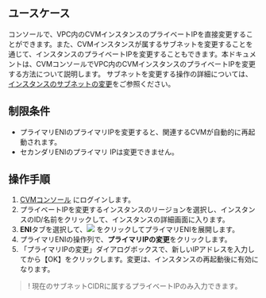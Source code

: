 ## ユースケース

コンソールで、VPC内のCVMインスタンスのプライベートIPを直接変更することができます。また、CVMインスタンスが属するサブネットを変更することを通じて、インスタンスのプライベートIPを変更することもできます。本ドキュメントは、CVMコンソールでVPC内のCVMインスタンスのプライベートIPを変更する方法について説明します。
サブネットを変更する操作の詳細については、[インスタンスのサブネットの変更](https://intl.cloud.tencent.com/document/product/213/16565)をご参照ください。

## 制限条件

- プライマリENIのプライマリIPを変更すると、関連するCVMが自動的に再起動されます。
- セカンダリENIのプライマリ IPは変更できません。

## 操作手順

1. [CVMコンソール](https://console.cloud.tencent.com/cvm/index) にログインします。
2. プライベートIPを変更するインスタンスのリージョンを選択し、インスタンスのID/名前をクリックして、インスタンスの詳細画面に入ります。
3. **ENI**タブを選択して、<img src="https://main.qcloudimg.com/raw/57a0c76b72cd97bd80bf857cd30c867a.png" style="margin: 0;"></img> をクリックしてプライマリENIを展開します。
4. プライマリENIの操作列で、**プライマリIPの変更**をクリックします。
5. 「プライマリIPの変更」ダイアログボックスで、新しいIPアドレスを入力してから【OK】をクリックします。変更は、インスタンスの再起動後に有効になります。
>! 現在のサブネットCIDRに属するプライベートIPのみ入力できます。
>

